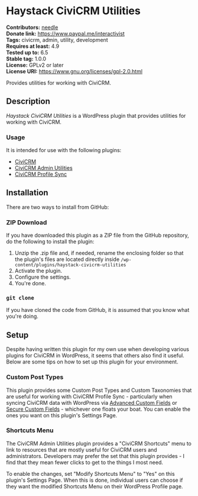 # Haystack CiviCRM Utilities

**Contributors:** [needle](https://profiles.wordpress.org/needle/)<br/>
**Donate link:** https://www.paypal.me/interactivist<br/>
**Tags:** civicrm, admin, utility, development<br/>
**Requires at least:** 4.9<br/>
**Tested up to:** 6.5<br/>
**Stable tag:** 1.0.0<br/>
**License:** GPLv2 or later<br/>
**License URI:** https://www.gnu.org/licenses/gpl-2.0.html

Provides utilities for working with CiviCRM.

## Description

*Haystack CiviCRM Utilities* is a WordPress plugin that provides utilities for working with CiviCRM.

### Usage

It is intended for use with the following plugins:

* [CiviCRM](https://civicrm.org/)
* [CiviCRM Admin Utilities](https://github.com/christianwach/civicrm-admin-utilities/)
* [CiviCRM Profile Sync](https://github.com/christianwach/civicrm-wp-profile-sync/)

## Installation

There are two ways to install from GitHub:

### ZIP Download

If you have downloaded this plugin as a ZIP file from the GitHub repository, do the following to install the plugin:

1. Unzip the .zip file and, if needed, rename the enclosing folder so that the plugin's files are located directly inside `/wp-content/plugins/haystack-civicrm-utilities`
2. Activate the plugin.
3. Configure the settings.
4. You're done.

### `git clone`

If you have cloned the code from GitHub, it is assumed that you know what you're doing.

## Setup

Despite having written this plugin for my own use when developing various plugins for CiviCRM in WordPress, it seems that others also find it useful. Below are some tips on how to set up this plugin for your environment.

### Custom Post Types

This plugin provides some Custom Post Types and Custom Taxonomies that are useful for working with CiviCRM Profile Sync - particularly when syncing CiviCRM data with WordPress via [Advanced Custom Fields](https://www.advancedcustomfields.com/) or [Secure Custom Fields](https://wordpress.org/plugins/secure-custom-fields/) - whichever one floats your boat. You can enable the ones you want on this plugin's Settings Page.

### Shortcuts Menu

The CiviCRM Admin Utilities plugin provides a "CiviCRM Shortcuts" menu to link to resources that are mostly useful for CiviCRM users and administrators. Developers may prefer the set that this plugin provides - I find that they mean fewer clicks to get to the things I most need.

To enable the changes, set "Modify Shortcuts Menu" to "Yes" on this plugin's Settings Page. When this is done, individual users can choose if they want the modified Shortcuts Menu on their WordPress Profile page.
